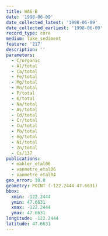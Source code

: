 ```yaml
---
title: WAS-B
date: '1998-06-09'
date_collected_latest: '1998-06-09'
date_collected_earliest: '1998-06-09'
record_type: core
medium: lake_sediment
feature: '217'
description: ''
parameters:
  - C/organic
  - Al/total
  - Ca/total
  - Fe/total
  - Mg/total
  - Mn/total
  - P/total
  - K/total
  - Na/total
  - As/total
  - Cd/total
  - Cr/total
  - Cu/total
  - Pb/total
  - Hg/total
  - Ni/total
  - Zn/total
  - Cs/137
publications:
  - mahler_etal06
  - vanmetre_etal06
  - vanmetre_etal04
geo_error: 30.0
geometry: POINT (-122.2444 47.6631)
bbox:
  xmin: -122.2444
  ymin: 47.6631
  xmax: -122.2444
  ymax: 47.6631
longitude: -122.2444
latitude: 47.6631
---
```

